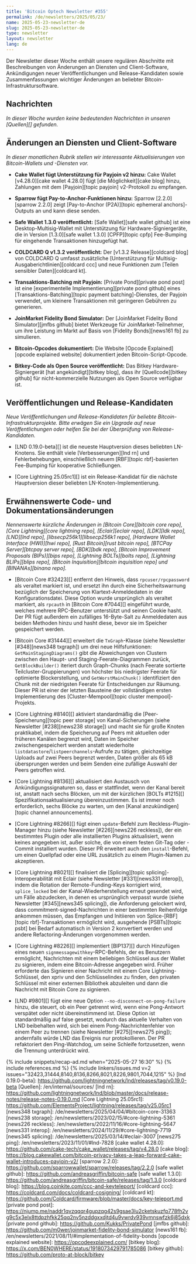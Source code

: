 ```yaml
---
title: 'Bitcoin Optech Newsletter #355'
permalink: /de/newsletters/2025/05/23/
name: 2025-05-23-newsletter-de
slug: 2025-05-23-newsletter-de
type: newsletter
layout: newsletter
lang: de
---
```

Der Newsletter dieser Woche enthält unsere regulären Abschnitte mit Beschreibungen von Änderungen an Diensten und Client-Software, Ankündigungen neuer Veröffentlichungen und Release-Kandidaten sowie Zusammenfassungen wichtiger Änderungen an beliebter Bitcoin-Infrastruktursoftware.

## Nachrichten

*In dieser Woche wurden keine bedeutenden Nachrichten in unseren [Quellen][] gefunden.*

## Änderungen an Diensten und Client-Software

*In dieser monatlichen Rubrik stellen wir interessante Aktualisierungen von Bitcoin-Wallets und -Diensten vor.*

- **Cake Wallet fügt Unterstützung für Payjoin v2 hinzu:**
  Cake Wallet [v4.28.0][cake wallet 4.28.0] fügt [die Möglichkeit][cake blog] hinzu,
  Zahlungen mit dem [Payjoin][topic payjoin] v2-Protokoll zu empfangen.

- **Sparrow fügt Pay-to-Anchor-Funktionen hinzu:**
  Sparrow [2.2.0][sparrow 2.2.0] zeigt [Pay-to-Anchor (P2A)][topic ephemeral anchors]-Outputs an und kann diese senden.

- **Safe Wallet 1.3.0 veröffentlicht:**
  [Safe Wallet][safe wallet github] ist eine Desktop-Multisig-Wallet mit Unterstützung für Hardware-Signiergeräte,
  die in Version [1.3.0][safe wallet 1.3.0] [CPFP][topic cpfp] Fee-Bumping für eingehende Transaktionen hinzugefügt hat.

- **COLDCARD Q v1.3.2 veröffentlicht:**
  Der [v1.3.2 Release][coldcard blog] von COLDCARD Q umfasst zusätzliche [Unterstützung für Multisig-Ausgaberichtlinien][coldcard ccc]
  und neue Funktionen zum [Teilen sensibler Daten][coldcard kt].

- **Transaktions-Batching mit Payjoin:**
  [Private Pond][private pond post] ist eine [experimentelle Implementierung][private pond github]
  eines [Transaktions-Batching][topic payment batching]-Dienstes, der Payjoin verwendet,
  um kleinere Transaktionen mit geringeren Gebühren zu generieren.

- **JoinMarket Fidelity Bond Simulator:**
  Der [JoinMarket Fidelity Bond Simulator][jmfbs github] bietet Werkzeuge für JoinMarket-Teilnehmer,
  um ihre Leistung im Markt auf Basis von [Fidelity Bonds][news161 fb] zu simulieren.

- **Bitcoin-Opcodes dokumentiert:**
  Die Website [Opcode Explained][opcode explained website] dokumentiert jeden Bitcoin-Script-Opcode.

- **Bitkey-Code als Open Source veröffentlicht:**
  Das Bitkey Hardware-Signiergerät [hat angekündigt][bitkey blog], dass ihr [Quellcode][bitkey github]
  für nicht-kommerzielle Nutzungen als Open Source verfügbar ist.

## Veröffentlichungen und Release-Kandidaten

_Neue Veröffentlichungen und Release-Kandidaten für beliebte Bitcoin-Infrastrukturprojekte. Bitte erwägen Sie ein Upgrade auf neue Veröffentlichungen oder helfen Sie bei der Überprüfung von Release-Kandidaten._

- [LND 0.19.0-beta][] ist die neueste Hauptversion dieses beliebten LN-Knotens.
  Sie enthält viele [Verbesserungen][lnd rn] und Fehlerbehebungen,
  einschließlich neuem [RBF][topic rbf]-basierten Fee-Bumping für kooperative Schließungen.

- [Core Lightning 25.05rc1][] ist ein Release-Kandidat für die nächste Hauptversion
  dieser beliebten LN-Knoten-Implementierung.

## Erwähnenswerte Code- und Dokumentationsänderungen

_Nennenswerte kürzliche Änderungen in [Bitcoin Core][bitcoin core repo], [Core Lightning][core lightning repo], [Eclair][eclair repo], [LDK][ldk repo], [LND][lnd repo], [libsecp256k1][libsecp256k1 repo], [Hardware Wallet Interface (HWI)][hwi repo], [Rust Bitcoin][rust bitcoin repo], [BTCPay Server][btcpay server repo], [BDK][bdk repo], [Bitcoin Improvement Proposals (BIPs)][bips repo], [Lightning BOLTs][bolts repo], [Lightning BLIPs][blips repo], [Bitcoin Inquisition][bitcoin inquisition repo] und [BINANAs][binana repo]._

- [Bitcoin Core #32423][] entfernt den Hinweis, dass `rpcuser/rpcpassword` als veraltet markiert ist, und ersetzt ihn durch eine Sicherheitswarnung bezüglich der Speicherung von Klartext-Anmeldedaten in der Konfigurationsdatei. Diese Option wurde ursprünglich als veraltet markiert, als `rpcauth`
  in [Bitcoin Core #7044][] eingeführt wurde, welches mehrere RPC-Benutzer unterstützt und
  seinen Cookie hasht. Der PR fügt außerdem ein zufälliges 16-Byte-Salt zu Anmeldedaten aus
  beiden Methoden hinzu und hasht diese, bevor sie im Speicher gespeichert werden.

- [Bitcoin Core #31444][] erweitert die `TxGraph`-Klasse (siehe Newsletter [#348][news348 txgraph])
  um drei neue Hilfsfunktionen: `GetMainStagingDiagrams()` gibt die Abweichungen von Clustern
  zwischen den Haupt- und Staging-Feerate-Diagrammen zurück, `GetBlockBuilder()` iteriert durch
  Graph-Chunks (nach Feerate sortierte Teilcluster-Gruppierungen) von höchster bis niedrigster
  Feerate für optimierte Blockerstellung, und `GetWorstMainChunk()` identifiziert den Chunk mit
  der niedrigsten Feerate für Entscheidungen zur Räumung. Dieser PR ist einer der letzten Bausteine
  der vollständigen ersten Implementierung des [Cluster-Mempool][topic cluster mempool]-Projekts.

- [Core Lightning #8140][] aktiviert standardmäßig die [Peer-Speicherung][topic peer storage] von Kanal-Sicherungen (siehe Newsletter [#238][news238 storage]) und macht sie für große Knoten praktikabel, indem die Speicherung auf Peers mit aktuellen oder früheren Kanälen begrenzt wird, Daten im Speicher zwischengespeichert werden anstatt wiederholte `listdatastore`/`listpeerchannels`-Aufrufe zu tätigen, gleichzeitige Uploads auf zwei Peers begrenzt werden, Daten größer als 65 kB übersprungen werden und beim Senden eine zufällige Auswahl der Peers getroffen wird.

- [Core Lightning #8136][] aktualisiert den Austausch von Ankündigungssignaturen so, dass
  er stattfindet, wenn der Kanal bereit ist, anstatt nach sechs Blöcken, um mit der kürzlichen
  [BOLTs #1215][] Spezifikationsaktualisierung übereinzustimmen. Es ist immer noch erforderlich,
  sechs Blöcke zu warten, um den [Kanal anzukündigen][topic channel announcements].

- [Core Lightning #8266][] fügt einen `update`-Befehl zum Reckless-Plugin-Manager hinzu
  (siehe Newsletter [#226][news226 reckless]), der ein bestimmtes Plugin oder alle installierten
  Plugins aktualisiert, wenn keines angegeben ist, außer solche, die von einem festen Git-Tag
  oder -Commit installiert wurden. Dieser PR erweitert auch den `install`-Befehl, um einen
  Quellpfad oder eine URL zusätzlich zu einem Plugin-Namen zu akzeptieren.

- [Core Lightning #8021][] finalisiert die [Splicing][topic splicing]-Interoperabilität mit
  Eclair (siehe Newsletter [#331][news331 interop]), indem die Rotation der Remote-Funding-Keys
  korrigiert wird, `splice_locked` bei der Kanal-Wiederherstellung erneut gesendet wird, um Fälle
  abzudecken, in denen es ursprünglich verpasst wurde (siehe Newsletter [#345][news345 splicing]),
  die Anforderung gelockert wird, dass commitment-signed-Nachrichten in einer bestimmten Reihenfolge
  ankommen müssen, das Empfangen und Initiieren von Splice-[RBF][topic rbf]-Transaktionen
  ermöglicht wird, ausgehende [PSBTs][topic psbt] bei Bedarf automatisch in Version 2
  konvertiert werden und andere Refactoring-Änderungen vorgenommen werden.

- [Core Lightning #8226][] implementiert [BIP137][] durch Hinzufügen eines neuen
  `signmessagewithkey`-RPC-Befehls, der es Benutzern ermöglicht, Nachrichten mit einem
  beliebigen Schlüssel aus der Wallet zu signieren, indem eine Bitcoin-Adresse angegeben wird.
  Früher erforderte das Signieren einer Nachricht mit einem Core Lightning-Schlüssel,
  den xpriv und den Schlüsselindex zu finden, den privaten Schlüssel mit einer externen
  Bibliothek abzuleiten und dann die Nachricht mit Bitcoin Core zu signieren.

- [LND #9801][] fügt eine neue Option `--no-disconnect-on-pong-failure` hinzu, die steuert,
  ob ein Peer getrennt wird, wenn eine Pong-Antwort verspätet oder nicht übereinstimmend ist.
  Diese Option ist standardmäßig auf false gesetzt, wodurch das aktuelle Verhalten von LND
  beibehalten wird, sich bei einem Pong-Nachrichtenfehler von einem Peer zu trennen
  (siehe Newsletter [#275][news275 ping]); andernfalls würde LND das Ereignis nur protokollieren.
  Der PR refaktoriert den Ping-Watchdog, um seine Schleife fortzusetzen, wenn die Trennung
  unterdrückt wird.

{% include snippets/recap-ad.md when="2025-05-27 16:30" %}
{% include references.md %}
{% include linkers/issues.md v=2 issues="32423,31444,8140,8136,8266,8021,8226,9801,7044,1215" %}
[lnd 0.19.0-beta]: https://github.com/lightningnetwork/lnd/releases/tag/v0.19.0-beta
[Quellen]: /en/internal/sources/
[lnd rn]: https://github.com/lightningnetwork/lnd/blob/master/docs/release-notes/release-notes-0.19.0.md
[Core Lightning 25.05rc1]: https://github.com/ElementsProject/lightning/releases/tag/v25.05rc1
[news348 txgraph]: /de/newsletters/2025/04/04/#bitcoin-core-31363
[news238 storage]: /en/newsletters/2023/02/15/#core-lightning-5361
[news226 reckless]: /en/newsletters/2022/11/16/#core-lightning-5647
[news331 interop]: /en/newsletters/2024/11/29/#core-lightning-7719
[news345 splicing]: /de/newsletters/2025/03/14/#eclair-3007
[news275 ping]: /en/newsletters/2023/11/01/#lnd-7828
[cake wallet 4.28.0]: https://github.com/cake-tech/cake_wallet/releases/tag/v4.28.0
[cake blog]: https://blog.cakewallet.com/bitcoin-privacy-takes-a-leap-forward-cake-wallet-introduces-payjoin-v2/
[sparrow 2.2.0]: https://github.com/sparrowwallet/sparrow/releases/tag/2.2.0
[safe wallet github]: https://github.com/andreasgriffin/bitcoin-safe
[safe wallet 1.3.0]: https://github.com/andreasgriffin/bitcoin-safe/releases/tag/1.3.0
[coldcard blog]: https://blog.coinkite.com/ccc-and-keyteleport/
[coldcard ccc]: https://coldcard.com/docs/coldcard-cosigning/
[coldcard kt]: https://github.com/Coldcard/firmware/blob/master/docs/key-teleport.md
[private pond post]: https://njump.me/naddr1qvzqqqr4gupzqg42s9gsae3lu2cketskuzfp778fh2vg9c5x3elx8ttdpzhfkk25qq2nv5nzddgxxdjtd4u9vwrdv939vmnswfzk6j85dxk
[private pond github]: https://github.com/Kukks/PrivatePond
[jmfbs github]: https://github.com/m0wer/joinmarket-fidelity-bond-simulator
[news161 fb]: /en/newsletters/2021/08/11/#implementation-of-fidelity-bonds
[opcode explained website]: https://opcodeexplained.com/
[bitkey blog]: https://x.com/BEN0WHERE/status/1918073429791785086
[bitkey github]: https://github.com/proto-at-block/bitkey

